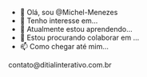 - 👋 Olá, sou @Michel-Menezes
- 👀 Tenho interesse em...
- 🌱 Atualmente estou aprendendo...
- 💞️ Estou procurando colaborar em ...
- 📫 Como chegar até mim...

<!---
Michel-Menezes/Michel-Menezes é um repositório ✨ especial ✨ porque seu `README.md` (este arquivo) aparece no seu perfil do GitHub.
Você pode clicar no link Visualizar para ver suas alterações.
---> contato@ditialinterativo.com.br
